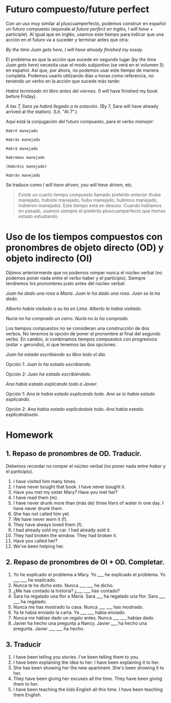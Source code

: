 # Futuro compuesto/future perfect

Con un uso muy similar al pluscuamperfecto, podemos construir en español un futuro compuesto 
(equivale al *future perfect en inglés, I will have* + participle). Al igual que en inglés, 
usamos este tiempo para indicar que una acción en el futuro va a suceder y terminar antes que otra:

*By the time Juan gets here, I will have already finished my essay.*

El problema es que la acción que sucede en segundo lugar (*by the time Juan gets here*) necesita usar 
el modo subjuntivo (se verá en el volumen 5) en español. Así que, por ahora, no podemos usar este 
tiempo de manera completa. Podemos usarlo utilizando días u horas como referencia, no teniendo un 
verbo en la acción que sucede más tarde:

*Habré terminado mi libro antes del viernes.* (I will have finished my book before Friday).

*A las 7, Sara ya habrá llegado a la estación.* (By 7, Sara will have already arrived at the
station). (Lit. "At 7".)

Aquí está la conjugación del futuro compuesto, para el verbo *manejar:*

    Habré manejado 
    
    Habrás manejado 
    
    Habrá manejado 
    
    Habremos manejado 
    
    (Habréis manejado)
    
    Habrán manejado

Se traduce como *I will have driven, you will have driven,* etc.

> Existe un cuarto tiempo compuesto llamado *pretérito anterior* (hube manejado, hubiste manejado, 
hubo manejado, hubimos manejado, hubieron manejado). Este tiempo está en desuso. Cuando hablamos 
en pasado, usamos siempre el pretérito pluscuamperfecto que hemos estado estudiando.

# Uso de los tiempos compuestos con pronombres de objeto directo (OD) y objeto indirecto (OI)

Dijimos anteriormente que no podemos romper nunca el núcleo verbal (no podemos poner nada entre el verbo haber 
y el participio). Siempre tendremos los pronombres justo antes del núcleo verbal:

*Juan ha dado una rosa a María. Juan le ha dado una rosa. Juan se la ha dado.*

*Alberto había visitado a su tía en Lima. Alberto la había visitado.*

*Nuria no ha comprado un carro. Nuria no lo ha comprado.*

Los tiempos compuestos no se consideran una construcción de dos verbos. No tenemos la opción de 
poner el pronombre al final del segundo verbo. En cambio, si combinamos tiempos compuestos con 
progresivos (*estar* + gerundio), sí que tenemos las dos opciones:

*Juan ha estado escribiendo su libro todo el día.*

Opción 1: *Juan lo ha estado escribiendo.*

Opción 2: *Juan ha estado escribiéndolo.*

*Ana había estado explicando todo a Javier.*

Opción 1: *Ana le había estado explicando todo. Ana se lo había estado explicando.* 

Opción 2: *Ana había estado explicándole todo. Ana había estado explicándoselo.*

# Homework

## 1. Repaso de pronombres de OD. Traducir. 

Debemos recordar no romper el núcleo verbal (no poner nada entre *haber* y el participio).

1. I have visited him many times.
2. I have never bought that book. I have never bought it.
3. Have you met my sister Mary? Have you met her?
4. I have read them (m).
5. I have never drunk more than (más de) three liters of water in one day. I have never drunk them.
6. She has not called him yet.
7. We have never worn it (f).
8. They have always loved them (f).
9. I had already sold my car. I had already sold it.
10. They had broken the window. They had broken it.
11. Have you called her?
12. We've been helping her.

## 2. Repaso de pronombres de OI + OD. Completar.

1. Yo he explicado el problema a Mary. Yo ___ he explicado el problema. Yo ___ ___ he explicado.
2. Nunca te he dicho esto. Nunca ___ ___ he dicho.
3. ¿Me has contado la historia? ¿___ ___ has contado?
4. Sara ha regalado una flor a María. Sara ___ ha regalado una flor. Sara ___ ___ ha regalado.
5. Nunca me has mostrado tu casa. Nunca ___ ___ has mostrado.
6. Ya te había enviado la carta. Ya ___ ___ había enviado.
7. Nunca me habías dado un regalo antes. Nunca ___ ___ habías dado.
8. Javier ha hecho una pregunta a Nancy. Javier ___ ha hecho una pregunta. Javier ___ ___ ha
   hecho.

## 3. Traducir

1. I have been telling you stories. I've been telling them to you.
2. I have been explaining the idea to her. I have been explaining it to her.
3. She has been showing her the new apartment. She's been showing it to her.
4. They have been giving her excuses all the time. They have been giving them to her.
5. I have been teaching the kids English all this time. I have been teaching them English.